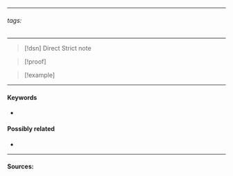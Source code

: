 ***
###### tags: # 
***
>[!dsn] Direct Strict note
>


>[!proof]
>

>[!example] 
>
***
#### Keywords
- 
#### Possibly related
- 
***
#### Sources: